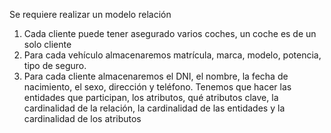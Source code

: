 Se requiere realizar un modelo relación
1. Cada cliente puede tener asegurado varios coches, un coche es de un solo cliente
2. Para cada vehículo almacenaremos matrícula, marca, modelo, potencia, tipo de seguro. 
3. Para cada cliente almacenaremos el DNI, el nombre, la fecha de nacimiento, el sexo, dirección y teléfono.
Tenemos que hacer las entidades que participan, los atributos, qué atributos clave, la cardinalidad de la relación, la cardinalidad de las entidades y la cardinalidad de los atributos
